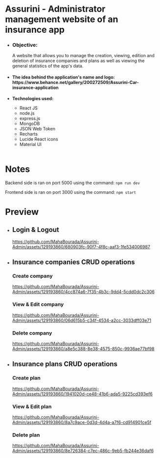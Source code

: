 # Assurini - Administrator management website of an insurance app
<ul>
  <li>
<h3>
  <b>Objective:</b> 
</h3>
<p>A website that allows you to manage the creation, viewing, edition and deletion of insurance companies and plans as well as viewing the general statistics of the app's data.</p>
</li>
  
<li><h4>
  <b>The idea behind the application's name and logo: </b> https://www.behance.net/gallery/200272509/Assurini-Car-insurance-application
</h4>

<li><b>Technologies used:</b></li>
  <ul>
    <li>React JS</li>
    <li>node.js</li>
    <li>express.js</li>
    <li>MongoDB</li>
    <li>JSON Web Token</li>
    <li>Recharts</li>
    <li>Lucide React icons</li>
    <li>Material UI</li>
  </ul>
  <br/>
</ul>

# Notes
<p>Backend side is ran on port 5000 using the command: <code>npm run dev</code></p>
<p>Frontend side is ran on port 3000 using the command: <code>npm start</code></p>

# Preview
<ul>
  <li><h2>Login & Logout</h2>

https://github.com/MahaBourada/Assurini-Admin/assets/129193860/680903fc-90f7-4f8c-aaf3-1fe534006987

  </li>
  
  <li><h2>Insurance companies CRUD operations</h2>
  <h3>Create company</h3>

https://github.com/MahaBourada/Assurini-Admin/assets/129193860/4cc874a6-7f35-4b3c-9dd4-5cdd0dc2c306

  <h3>View & Edit company</h3>

https://github.com/MahaBourada/Assurini-Admin/assets/129193860/06d615b5-c34f-4534-a2cc-3033dff03e71

  <h3>Delete company</h3>

https://github.com/MahaBourada/Assurini-Admin/assets/129193860/a8e5c388-8e38-4575-850c-9936ae77bf98

  </li>

  <li><h2>Insurance plans CRUD operations</h2>
  <h3>Create plan</h3>

https://github.com/MahaBourada/Assurini-Admin/assets/129193860/1941020d-ce48-41b6-ada5-9225cd393ef6

  <h3>View & Edit plan</h3>

https://github.com/MahaBourada/Assurini-Admin/assets/129193860/8a7c9ace-0d3d-4d4a-a7f6-cd914901ce5f

  <h3>Delete plan</h3>

https://github.com/MahaBourada/Assurini-Admin/assets/129193860/8e726384-c7ec-486c-9eb5-fb244e36daf6

  </li>

</ul>
